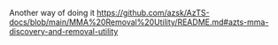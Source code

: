 Another way of doing it
https://github.com/azsk/AzTS-docs/blob/main/MMA%20Removal%20Utility/README.md#azts-mma-discovery-and-removal-utility

